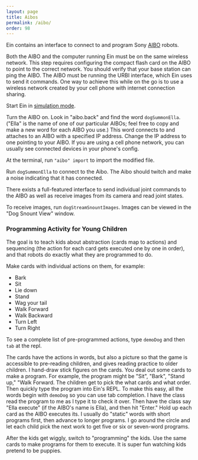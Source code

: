 ```yaml
---
layout: page
title: Aibos
permalink: /aibo/
order: 98
---
```


Ein contains an interface to connect to and program Sony [AIBO](https://en.wikipedia.org/wiki/AIBO) robots.


Both the AIBO and the computer running Ein must be on the same
wireless network.  This step requires configuring the compact flash
card on the AIBO to point to the correct network.  You should verify
that your base station can ping the AIBO.  The AIBO must be running
the URBI interface, which Ein uses to send it commands.  One way to
achieve this while on the go is to use a wireless network created by
your cell phone with internet connection sharing.

Start Ein in [simulation mode](../simulation).


Turn the AIBO on.  Look in "aibo.back" and find the word
`dogSummonElla`.  ("Ella" is the name of one of our particular AIBOs;
feel free to copy and make a new word for each AIBO you use.)  This
word connects to and attaches to an AIBO with a specified IP address.
Change the IP address to one pointing to your AIBO.  If you are using
a cell phone network, you can usually see connected devices in your
phone's config.

At the terminal, run `"aibo" import` to import the modified file.

Run `dogSummonElla` to connect to the Aibo.  The Aibo should twitch
and make a noise indicating that it has connected.

There exists a full-featured interface to send individual joint
commands to the AIBO as well as receive images from its camera and read joint states.

To receive images, run `dogStreamSnountImages`.  Images can be viewed
in the "Dog Snount View" window.




### Programming Activity for Young Children

The goal is to teach kids about abstraction (cards map to actions) and
sequencing (the action for each card gets executed one by one in
order), and that robots do exactly what they are programmed to do.

Make cards with individual actions on them, for example:

* Bark
* Sit
* Lie down
* Stand
* Wag your tail
* Walk Forward
* Walk Backward
* Turn Left
* Turn Right

To see a complete list of pre-programmed actions, type `demoDog` and
then `tab` at the repl.

The cards have the actions in words, but also a picture so that the
game is accessible to pre-reading children, and gives reading practice
to older children.  I hand-draw stick figures on the cards.  You deal
out some cards to make a program.  For example, the program might be
"Sit", "Bark", "Stand up," "Walk Forward.  The children get to pick
the what cards and what order.  Then quickly type the program into
Ein's REPL.  To make this easy, all the words begin with `demoDog` so
you can use tab completion.  I have the class read the program to me
as I type it to check it over.  Then have the class say "Ella execute"
(if the AIBO's name is Ella), and then hit "Enter."  Hold up each card
as the AIBO executes its.  I usually do "static" words with short
programs first, then advance to longer programs.  I go around the
circle and let each child pick the next work to get five or six or
seven-word programs.  

After the kids get wiggly, switch to "programming" the kids.  Use the
same cards to make programs for them to execute.  It is super fun
watching kids pretend to be puppies.  
